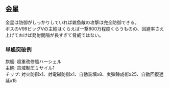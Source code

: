 ## 金星

金星は防御がしっかりしていれば雑魚敵の攻撃は完全防御できる。  
ボスのV99ビッグVの主砲はくらえば一撃800万程度くらうものの、回避率さえ上げておけば発射間隔が長すぎて脅威ではない。  

### 単艦突破例

旗艦: 超重改修艦ハーシェル  
主砲: 宙域制圧ミサイル1  
チップ: 対火防御x1、対電磁防御x1、自動装填x8、実弾錬成術x25、自動回復遅延x15  

